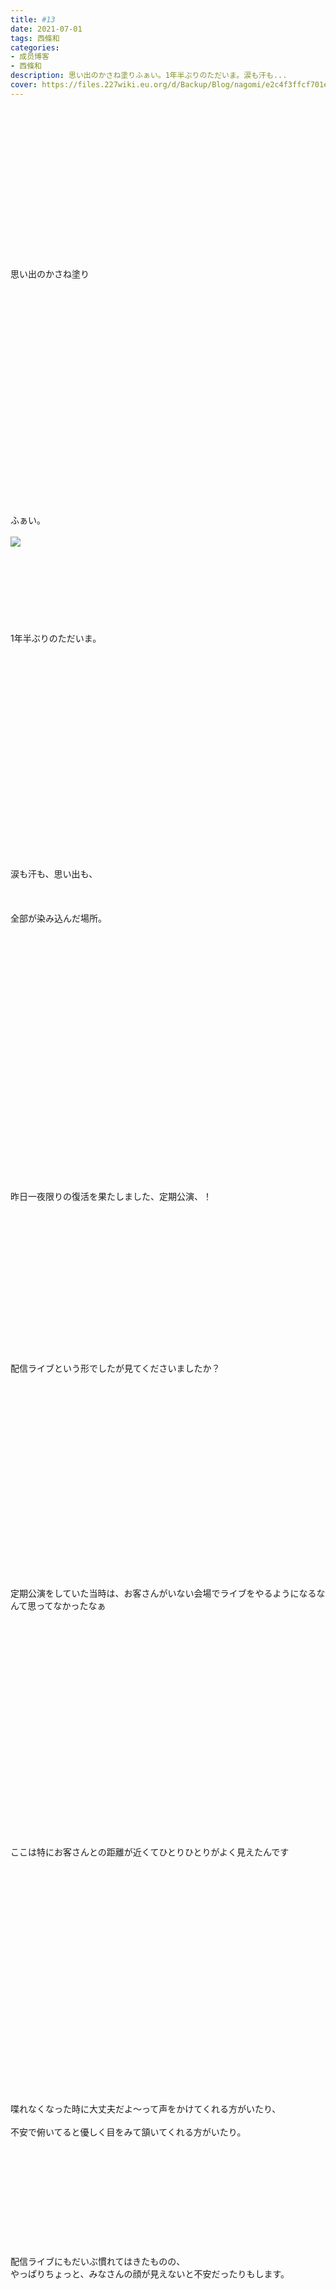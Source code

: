 ```yaml
---
title: #13
date: 2021-07-01
tags: 西條和
categories: 
- 成员博客
- 西條和
description: 思い出のかさね塗りふぁい。1年半ぶりのただいま。涙も汗も...
cover: https://files.227wiki.eu.org/d/Backup/Blog/nagomi/e2c4f3ffcf701ee6b55b12268934f.jpg 
---
```

<div class="blog_detail__main">
        ﻿<br/>
<br/>
<br/>
<br/>
<br/>
<br/>
<br/>
<br/>
<br/>
<br/>
<br/>
<br/>
<br/>
<br/>
<br/>
思い出のかさね塗り<br/>
<br/>
<br/>
<br/>
<br/>
<br/>
<br/>
<br/>
<br/>
<br/>
<br/>
<br/>
<br/>
<br/>
<br/>
<br/>
<br/>
<br/>
<br/>
<br/>
<br/>
<br/>
<br/>
ふぁい。<br/>
<br/>
<img src="https://files.227wiki.eu.org/d/Backup/Blog/nagomi/e2c4f3ffcf701ee6b55b12268934f.jpg"><br/>
<br/>
<br/>
<br/>
<br/>
<br/>
<br/>
<br/>
<br/>
1年半ぶりのただいま。<br/>
<br/>
<br/>
<br/>
<br/>
<br/>
<br/>
<br/>
<br/>
<br/>
<br/>
<br/>
<br/>
<br/>
<br/>
<br/>
<br/>
<br/>
<br/>
<br/>
<br/>
<br/>
涙も汗も、思い出も、<br/>
<br/>
<br/>
<br/>
全部が染み込んだ場所。<br/>
<br/>
<br/>
<br/>
<br/>
<br/>
<br/>
<br/>
<br/>
<br/>
<br/>
<br/>
<br/>
<br/>
<br/>
<br/>
<br/>
<br/>
<br/>
<br/>
<br/>
<br/>
<br/>
<br/>
<br/>
<br/>
昨日一夜限りの復活を果たしました、定期公演、！<br/>
<br/>
<br/>
<br/>
<br/>
<br/>
<br/>
<br/>
<br/>
<br/>
<br/>
<br/>
<br/>
<br/>
<br/>
<br/>
配信ライブという形でしたが見てくださいましたか？<br/>
<br/>
<br/>
<br/>
<br/>
<br/>
<br/>
<br/>
<br/>
<br/>
<br/>
<br/>
<br/>
<br/>
<br/>
<br/>
<br/>
<br/>
<br/>
<br/>
<br/>
定期公演をしていた当時は、お客さんがいない会場でライブをやるようになるなんて思ってなかったなぁ<br/>
<br/>
<br/>
<br/>
<br/>
<br/>
<br/>
<br/>
<br/>
<br/>
<br/>
<br/>
<br/>
<br/>
<br/>
<br/>
<br/>
<br/>
<br/>
<br/>
<br/>
<br/>
<br/>
ここは特にお客さんとの距離が近くてひとりひとりがよく見えたんです<br/>
<br/>
<br/>
<br/>
<br/>
<br/>
<br/>
<br/>
<br/>
<br/>
<br/>
<br/>
<br/>
<br/>
<br/>
<br/>
<br/>
<br/>
<br/>
<br/>
<br/>
<br/>
<br/>
<br/>
喋れなくなった時に大丈夫だよ〜って声をかけてくれる方がいたり、<br/>
<br/>
不安で俯いてると優しく目をみて頷いてくれる方がいたり。<br/>
<br/>
<br/>
<br/>
<br/>
<br/>
<br/>
<br/>
<br/>
<br/>
<br/>
<br/>
配信ライブにもだいぶ慣れてはきたものの、<br/>
やっぱりちょっと、みなさんの顔が見えないと不安だったりもします。<br/>
<br/>
<br/>
<br/>
<br/>
<br/>
<br/>
<br/>
<br/>
<br/>
<br/>
<br/>
<br/>
<br/>
<br/>
<br/>
<br/>
<br/>
<br/>
<br/>
だから昨日の最後の挨拶はとっても緊張しました…<br/>
<br/>
<br/>
<br/>
<br/>
<br/>
<br/>
<br/>
<br/>
<br/>
<br/>
<br/>
<br/>
<br/>
<br/>
<br/>
<br/>
<br/>
<br/>
<br/>
ちゃんと全部を伝えられたかはわからないけど<br/>
<br/>
言いたかったのは、またここに立ててよかった。ということです<br/>
<br/>
<br/>
<br/>
<br/>
<br/>
<br/>
<br/>
<br/>
<br/>
<br/>
<br/>
<br/>
<br/>
<br/>
<br/>
<br/>
<br/>
<br/>
<br/>
<br/>
<br/>
<br/>
<br/>
<br/>
<br/>
定期公演をしていた2019年はいろんなことが常に起こり続けていた年で、そのひとつひとつに振り回されていた年でした。<br/>
<br/>
<br/>
<br/>
<br/>
<br/>
<br/>
<br/>
<br/>
<br/>
<br/>
<br/>
<br/>
<br/>
<br/>
<br/>
毎回毎回その時の私が1番よく表れていて、にこにこしてる月もあれば俯くことしかできない月もありました。<br/>
<br/>
<br/>
<br/>
<br/>
<br/>
<br/>
<br/>
<br/>
<br/>
<br/>
<br/>
<br/>
<br/>
<br/>
<br/>
<br/>
<br/>
<br/>
<br/>
<br/>
自分のことに精一杯で、応援してくださってるみなさんのことを第一に考えれてない時もきっとあったと思います。<br/>
<br/>
<br/>
<br/>
<br/>
<br/>
<br/>
<br/>
<br/>
<br/>
<br/>
<br/>
<br/>
<br/>
<br/>
<br/>
<br/>
そのせいで、あの会場に実はちょっと心残りがあったんです<br/>
<br/>
<br/>
<br/>
<br/>
<br/>
<br/>
<br/>
<br/>
<br/>
<br/>
<br/>
<br/>
<br/>
<br/>
<br/>
<br/>
<br/>
<br/>
なので今回、笑顔で最初から最後まで無事終われたこと、震えはなおらずともとりあえず自分の気持ちを話せたこと。<br/>
<br/>
<br/>
<br/>
<br/>
<br/>
<br/>
<br/>
もう一度立てたことでいい思い出を塗り重ねることができたような気がして、なんだかすっきりしています<br/>
<br/>
<br/>
<br/>
<br/>
<br/>
<br/>
<br/>
<br/>
<br/>
<br/>
<br/>
<br/>
<br/>
<br/>
<br/>
<br/>
このタイミングでできてよかった、そう思います。<br/>
<br/>
<br/>
<br/>
<br/>
<br/>
<br/>
<br/>
<br/>
<br/>
<br/>
<br/>
<br/>
<br/>
<br/>
<br/>
<br/>
<br/>
<br/>
<br/>
当時を知ってる人、そして知らなかった人とも同じ時間が過ごせてうれしかったです。<br/>
<br/>
<br/>
<br/>
<br/>
<br/>
<br/>
<br/>
<br/>
<br/>
<br/>
<br/>
<br/>
<br/>
<br/>
<br/>
<br/>
<br/>
<br/>
<br/>
<br/>
<br/>
<br/>
ありがとうございました、！<br/>
<br/>
<br/>
<br/>
<br/>
<br/>
<br/>
<br/>
<br/>
<br/>
<br/>
<br/>
<br/>
<br/>
<br/>
<br/>
<br/>
<br/>
<br/>
<br/>
<br/>
<br/>
<br/>
<br/>
<br/>
<br/>
<br/>
<br/>
<br/>
<br/>
<br/>
<br/>
<br/>
<br/>
<br/>
<br/>
2＋2＋7は〜<br/>
<br/>
<br/>
<br/>
<br/>
<br/>
<br/>
<br/>
じゅういち〜！！<br/>
<br/>
<br/>
<br/>
<br/>
<br/>
<br/>
<br/>
<br/>
<br/>
<br/>
<br/>
<br/>
<br/>
<br/>
この日の円陣は、久しぶりにこっちでした。<br/>
<br/>
<br/>
<br/>
<br/>
<br/>
<br/>
<br/>
<br/>
<br/>
<br/>
<br/>
<br/>
<br/>
<br/>
<br/>
<br/>
<br/>
<br/>
<br/>
<br/>
おしまい。
<!--twitter-->

<!--//twitter-->
</img></div>